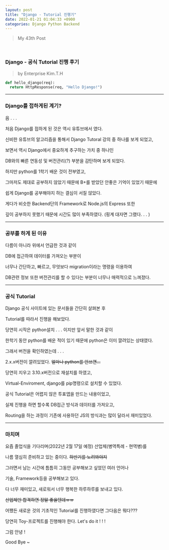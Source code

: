 ```yaml
---
layout: post
title: "Django - Tutorial 진행기"
date: 2022-01-21 01:04:33 +0900
categories: Django Python Backend
---
```


> My 43th Post

<br>

### Django - 공식 Tutorial 진행 후기

> by Enterprise Kim.T.H

```python
def hello_django(req):
  return HttpResponse(req, "Hello Django!")
```

---

### Django를 접하게된 계기?

음 . . .

처음 Django를 접하게 된 것은 역시 유튜브에서 였다.

신비한 유튜브의 알고리즘을 통해서 Django Tutoral 강의 중 하나를 보게 되었고,

보면서 역시 Django에서 중요하게 추구하는 가치 중 하나인

DB와의 빠른 연동성 및 버전관리(?) 부분을 감탄하며 보게 되었다.

하지만 python를 1학기 배운 것이 전부였고,

그마저도 제대로 공부하지 않았기 때문에 B+를 받았던 안좋은 기억이 있었기 때문에

쉽게 Django를 공부해야지 하는 결심이 서질 않았다.

게다가 비슷한 Backend단의 Framework로 Node.js의 Express 또한

깊이 공부하지 못했기 때문에 시간도 많이 부족하였다. (핑계 대자면 그랬다. . . )

---

### 공부를 하게 된 이유

다름이 아니라 위에서 언급한 것과 같이

DB에 접근하여 데이터를 가져오는 부분이

너무나 간단하고, 빠르고, 무엇보다 migration이라는 명령을 이용하여

DB관련 정보 또한 버전관리를 할 수 있다는 부분이 너무나 매력적으로 느껴졌다.

---

### 공식 Tutorial

Django 공식 사이트에 있는 문서들을 간단히 살펴본 후

Tutorial를 따라서 진행을 해보았다.

당연히 시작은 python설치 . . . 이지만 앞서 말한 것과 같이

한학기 동안 python를 배운 적이 있기 때문에 python은 이미 깔려있는 상태였다.

그래서 버전을 확인하였는데 . . .

2.x.x버전이 깔려있었다. ~~얼마나 python를 안쓰면...~~

당연히 지우고 3.10.x버전으로 재설치를 하였고,

Virtual-Enviroment, django를 pip명령으로 설치할 수 있었다.

공식 Tutorial은 어렵지 않은 투표앱을 만드는 내용이었고,

실제 진행을 하면 할수록 DB접근 방식과 데이터를 가져오고,

Routing을 하는 과정이 기존에 사용하던 JS의 방식과는 많이 달라서 재미있었다.

---

### 마치며

요즘 졸업식을 기다리며(2022년 2월 17일 예정) 산업체(병역특례 - 현역병)를

나름 열심히 준비하고 있는 중이다. ~~하반기를 노려봐야지~~

그러면서 남는 시간에 틈틈히 그동안 공부해보고 싶었던 여러 언어나

기술, Framework등을 공부해보고 있다.

다 너무 재미있고, 새로워서 너무 행복한 하루하루를 보내고 있다.

~~산업체만 합격하면 정말 좋을텐데ㅠㅠ~~

어쨌든 새로운 것의 기초적인 Tutorial를 진행하였다면 그다음은 뭐다???

당연히 Toy-프로젝트를 진행해야 한다. Let's do it ! ! !

그럼 안녕 !

Good Bye ~
